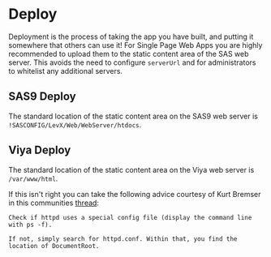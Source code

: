 # Deploy

Deployment is the process of taking the app you have built, and putting it somewhere that others can use it!  For Single Page Web Apps you are highly recommended to upload them to the static content area of the SAS web server.  This avoids the need to configure `serverUrl` and for administrators to whitelist any additional servers.

## SAS9 Deploy

The standard location of the static content area on the SAS9 web server is `!SASCONFIG/LevX/Web/WebServer/htdocs`.


## Viya Deploy

The standard location of the static content area on the Viya web server is `/var/www/html`.

If this isn't right you can take the following advice courtesy of Kurt Bremser in this communities [thread](https://communities.sas.com/t5/Developers/How-do-I-locate-the-static-content-area-of-the-web-server-on/m-p/589385):

```
Check if httpd uses a special config file (display the command line with ps -f).

If not, simply search for httpd.conf. Within that, you find the location of DocumentRoot.
```
